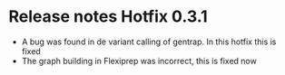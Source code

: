 # Release notes Hotfix 0.3.1

* A bug was found in de variant calling of gentrap. In this hotfix this is fixed
* The graph building in Flexiprep was incorrect, this is fixed now